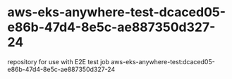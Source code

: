 # aws-eks-anywhere-test-dcaced05-e86b-47d4-8e5c-ae887350d327-24
repository for use with E2E test job aws-eks-anywhere-test:dcaced05-e86b-47d4-8e5c-ae887350d327-24
